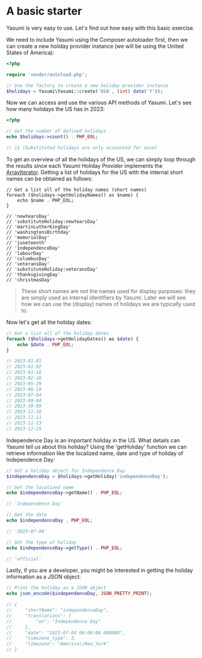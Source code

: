 # A basic starter

Yasumi is very easy to use. Let's find out how easy with this basic exercise.

We need to include Yasumi using the Composer autoloader first, then we can create a new holiday provider
instance (we will be using the United States of America):

``` php
<?php

require 'vendor/autoload.php';

// Use the factory to create a new holiday provider instance
$holidays = Yasumi\Yasumi::create('USA', (int) date('Y'));
```

Now we can access and use the various API methods of Yasumi. Let's see how many holidays the US has in
2023:

``` php
<?php

// Get the number of defined holidays
echo $holidays->count() . PHP_EOL;

// 11 (Substituted holidays are only accounted for once)
```

To get an overview of all the holidays of the US, we can simply loop through the results since each Yasumi
Holiday Provider implements the [ArrayIterator](https://www.php.net/manual/en/class.arrayiterator.php). Getting a
list of holidays for the US with the internal short names can be obtained as follows:

``` php-inline
// Get a list all of the holiday names (short names)
foreach ($holidays->getHolidayNames() as $name) {
    echo $name . PHP_EOL;
}

// 'newYearsDay'
// 'substituteHoliday:newYearsDay'
// 'martinLutherKingDay'
// 'washingtonsBirthday'
// 'memorialDay'
// 'juneteenth'
// 'independenceDay'
// 'labourDay'
// 'columbusDay'
// 'veteransDay'
// 'substituteHoliday:veteransDay'
// 'thanksgivingDay'
// 'christmasDay'
```

> These short names are not the names used for display purposes: they are simply used as internal identifiers by Yasumi.
> Later we will see how we can use the (display) names of holidays we are typically used to.

Now let's get all the holiday dates:

``` php
// Get a list all of the holiday dates
foreach ($holidays->getHolidayDates() as $date) {
    echo $date . PHP_EOL;
}

// 2023-01-01
// 2023-01-02
// 2023-01-16
// 2023-02-20
// 2023-05-29
// 2023-06-19
// 2023-07-04
// 2023-09-04
// 2023-10-09
// 2023-11-10
// 2023-11-11
// 2023-11-23
// 2023-12-25
```

Independence Day is an important holiday in the US. What details can Yasumi tell us about this holiday?
Using the 'getHoliday' function we can retrieve information like the localized name, date and type of holiday of
Independence Day:

``` php
// Get a holiday object for Independence Day
$independenceDay = $holidays->getHoliday('independenceDay');

// Get the localized name
echo $independenceDay->getName() . PHP_EOL;

// 'Independence Day'

// Get the date
echo $independenceDay . PHP_EOL;

// '2023-07-04'

// Get the type of holiday
echo $independenceDay->getType() . PHP_EOL;

// 'official'
```

Lastly, if you are a developer, you might be interested in getting the holiday information as a JSON object:

``` php
// Print the holiday as a JSON object
echo json_encode($independenceDay, JSON_PRETTY_PRINT);

// {
//     "shortName": "independenceDay",
//     "translations": {
//         "en": "Independence Day"
//     },
//     "date": "2023-07-04 00:00:00.000000",
//     "timezone_type": 3,
//     "timezone": "America\/New_York"
// }
```
